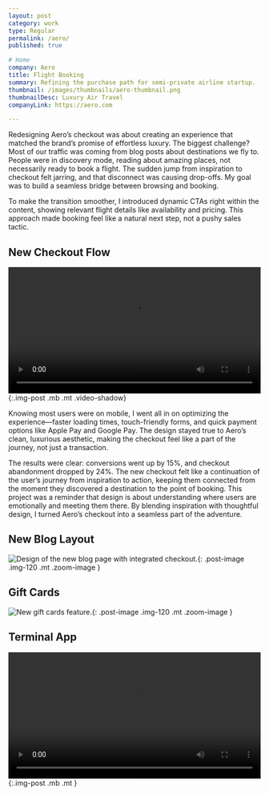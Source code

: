 ```yaml
---
layout: post
category: work
type: Regular
permalink: /aero/
published: true

# Home
company: Aero
title: Flight Booking
summary: Refining the purchase path for semi-private airline startup.
thumbnail: /images/thumbnails/aero-thumbnail.png
thumbnailDesc: Luxury Air Travel
companyLink: https://aero.com

---
```


Redesigning Aero’s checkout was about creating an experience that matched the brand’s promise of effortless luxury. The biggest challenge? Most of our traffic was coming from blog posts about destinations we fly to. People were in discovery mode, reading about amazing places, not necessarily ready to book a flight. The sudden jump from inspiration to checkout felt jarring, and that disconnect was causing drop-offs. My goal was to build a seamless bridge between browsing and booking.

To make the transition smoother, I introduced dynamic CTAs right within the content, showing relevant flight details like availability and pricing. This approach made booking feel like a natural next step, not a pushy sales tactic.

## New Checkout Flow

<video autoplay loop width="100%">
  <source src="{{site.url}}/assets/img/aero/checkout.mp4" type="video/mp4">
  <source src="{{site.url}}/assets/img/aero/checkout.webm" type="video/webm">
  <p>Your browser doesn't support HTML5 video. Here is
     a <a href="{{site.url}}/assets/img/aero/checkout.mp4">link to the video</a> instead.</p>
</video>{:.img-post .mb .mt .video-shadow}

Knowing most users were on mobile, I went all in on optimizing the experience—faster loading times, touch-friendly forms, and quick payment options like Apple Pay and Google Pay. The design stayed true to Aero’s clean, luxurious aesthetic, making the checkout feel like a part of the journey, not just a transaction.

The results were clear: conversions went up by 15%, and checkout abandonment dropped by 24%. The new checkout felt like a continuation of the user’s journey from inspiration to action, keeping them connected from the moment they discovered a destination to the point of booking. This project was a reminder that design is about understanding where users are emotionally and meeting them there. By blending inspiration with thoughtful design, I turned Aero’s checkout into a seamless part of the adventure.


## New Blog Layout

![Design of the new blog page with integrated checkout.]({{site.url}}/assets/img/aero/blog.png){: .post-image .img-120 .mt .zoom-image }

## Gift Cards

![New gift cards feature.]({{site.url}}/assets/img/aero/gift-cards.png){: .post-image .img-120 .mt .zoom-image }

## Terminal App

<video autoplay loop width="100%">
  <source src="{{site.url}}/assets/img/aero/terminal.mp4" type="video/mp4">
  <source src="{{site.url}}/assets/img/aero/terminal.webm" type="video/webm">
  <p>Your browser doesn't support HTML5 video. Here is
     a <a href="{{site.url}}/assets/img/aero/terminal.mp4">link to the video</a> instead.</p>
</video>{:.img-post .mb .mt }
